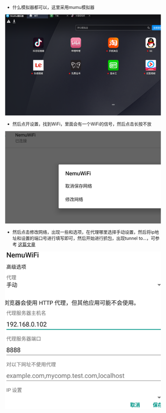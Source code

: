 * 什么模拟器都可以，这里采用mumu模拟器

![](/assets/pro15-17.6-1.png)

* 然后点开设置，找到WiFi，里面会有一个WiFi的信号，然后点击长按不放

![](/assets/pro-15.17.6-2.png)

* 然后点击修改网络，出现一些和选项，在代理哪里选择手动设置，然后将ip地址和设置的端口号进行填写即可，然后开始进行抓包，出现tunnel to...，可参考 [这篇文章](/wei-xin-gong-zong-hao-wen-zhang-shi-zhan/fiddler-zhua-bao-chu-xian-tunnel-to.md)



![](/assets/pro-15.17.6-3.png)

